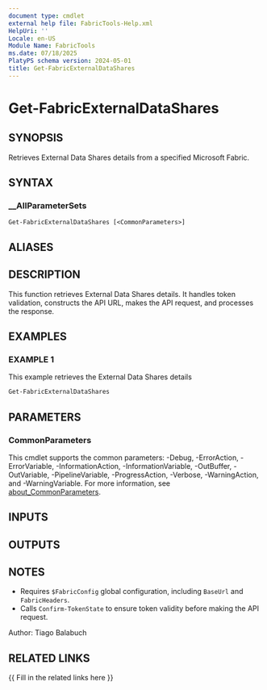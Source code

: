 ```yaml
---
document type: cmdlet
external help file: FabricTools-Help.xml
HelpUri: ''
Locale: en-US
Module Name: FabricTools
ms.date: 07/18/2025
PlatyPS schema version: 2024-05-01
title: Get-FabricExternalDataShares
---
```


# Get-FabricExternalDataShares

## SYNOPSIS

Retrieves External Data Shares details from a specified Microsoft Fabric.

## SYNTAX

### __AllParameterSets

```
Get-FabricExternalDataShares [<CommonParameters>]
```

## ALIASES

## DESCRIPTION

This function retrieves External Data Shares details.
It handles token validation, constructs the API URL, makes the API request, and processes the response.

## EXAMPLES

### EXAMPLE 1

This example retrieves the External Data Shares details

```powershell
Get-FabricExternalDataShares
```

## PARAMETERS

### CommonParameters

This cmdlet supports the common parameters: -Debug, -ErrorAction, -ErrorVariable,
-InformationAction, -InformationVariable, -OutBuffer, -OutVariable, -PipelineVariable,
-ProgressAction, -Verbose, -WarningAction, and -WarningVariable. For more information, see
[about_CommonParameters](https://go.microsoft.com/fwlink/?LinkID=113216).

## INPUTS

## OUTPUTS

## NOTES

- Requires `$FabricConfig` global configuration, including `BaseUrl` and `FabricHeaders`.
- Calls `Confirm-TokenState` to ensure token validity before making the API request.

Author: Tiago Balabuch

## RELATED LINKS

{{ Fill in the related links here }}


